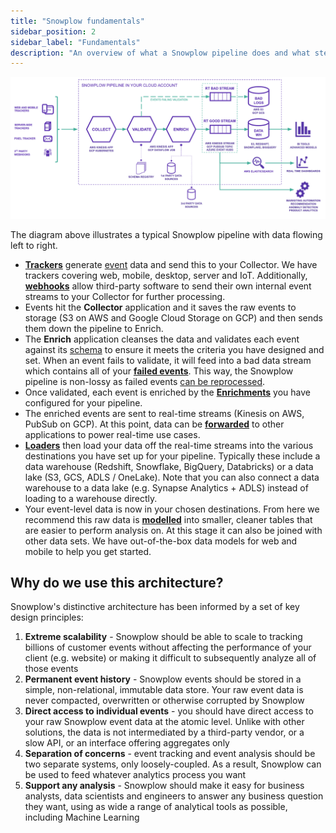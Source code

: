 ```yaml
---
title: "Snowplow fundamentals"
sidebar_position: 2
sidebar_label: "Fundamentals"
description: "An overview of what a Snowplow pipeline does and what steps it includes"
---
```


![Pipeline architecture diagram](images/architecture.png)

The diagram above illustrates a typical Snowplow pipeline with data flowing left to right.

- [**Trackers**](/docs/sources/trackers/index.md) generate [event](/docs/fundamentals/events/index.md) data and send this to your Collector. We have trackers covering web, mobile, desktop, server and IoT. Additionally, [**webhooks**](/docs/sources/webhooks/index.md) allow third-party software to send their own internal event streams to your Collector for further processing.
- Events hit the **Collector** application and it saves the raw events to storage (S3 on AWS and Google Cloud Storage on GCP) and then sends them down the pipeline to Enrich.
- The **Enrich** application cleanses the data and validates each event against its [schema](/docs/fundamentals/schemas/index.md) to ensure it meets the criteria you have designed and set. When an event fails to validate, it will feed into a bad data stream which contains all of your [**failed events**](/docs/fundamentals/failed-events/index.md). This way, the Snowplow pipeline is non-lossy as failed events [can be reprocessed](/docs/data-product-studio/data-quality/failed-events/recovering-failed-events/index.md).
- Once validated, each event is enriched by the [**Enrichments**](/docs/pipeline/enrichments/available-enrichments/index.md) you have configured for your pipeline.
- The enriched events are sent to real-time streams (Kinesis on AWS, PubSub on GCP). At this point, data can be [**forwarded**](/docs/destinations/forwarding-events/index.md) to other applications to power real-time use cases.
- [**Loaders**](/docs/destinations/warehouses-lakes/index.md) then load your data off the real-time streams into the various destinations you have set up for your pipeline. Typically these include a data warehouse (Redshift, Snowflake, BigQuery, Databricks) or a data lake (S3, GCS, ADLS / OneLake). Note that you can also connect a data warehouse to a data lake (e.g. Synapse Analytics + ADLS) instead of loading to a warehouse directly.
- Your event-level data is now in your chosen destinations. From here we recommend this raw data is [**modelled**](/docs/modeling-your-data/index.md) into smaller, cleaner tables that are easier to perform analysis on. At this stage it can also be joined with other data sets. We have out-of-the-box data models for web and mobile to help you get started.

## Why do we use this architecture?

Snowplow's distinctive architecture has been informed by a set of key design principles:

1. **Extreme scalability** - Snowplow should be able to scale to tracking billions of customer events without affecting the performance of your client (e.g. website) or making it difficult to subsequently analyze all of those events
2. **Permanent event history** - Snowplow events should be stored in a simple, non-relational, immutable data store. Your raw event data is never compacted, overwritten or otherwise corrupted by Snowplow
3. **Direct access to individual events** - you should have direct access to your raw Snowplow event data at the atomic level. Unlike with other solutions, the data is not intermediated by a third-party vendor, or a slow API, or an interface offering aggregates only
4. **Separation of concerns** - event tracking and event analysis should be two separate systems, only loosely-coupled. As a result, Snowplow can be used to feed whatever analytics process you want
5. **Support any analysis** - Snowplow should make it easy for business analysts, data scientists and engineers to answer any business question they want, using as wide a range of analytical tools as possible, including Machine Learning
